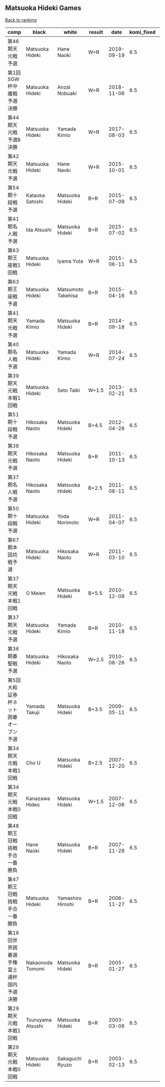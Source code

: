 ## Matsuoka Hideki Games

[Back to ranking](../../index.md)




| **comp** | **black** | **white** | **result** | **date** | **komi_fixed** | **kifu** | 
| --- | --- | --- | --- | --- | --- | --- |
| 第46期天元戦予選 | Matsuoka Hideki | Hane Naoki | W+R | 2019-09-19 | 6.5 | [Kifu](https://kifudepot.net/kifucontents.php?id=AEZl%2FT39oxB0QXODeIG2dQ%3D%3D) | 
| 第1回SGW杯中庸戦予選決勝 | Matsuoka Hideki | Anzai Nobuaki | W+R | 2018-11-06 | 6.5 | [Kifu](https://kifudepot.net/kifucontents.php?id=m1KqRl4x4xmkmsi594cCHA%3D%3D) | 
| 第44期天元戦　予選B決勝 | Matsuoka Hideki | Yamada Kimio | W+R | 2017-08-03 | 6.5 | [Kifu](https://kifudepot.net/kifucontents.php?id=76nfCrVEDJpORTQ3am1j2A%3D%3D) | 
| 第42期天元戦予選 | Matsuoka Hideki | Hane Naoki | W+R | 2015-10-01 | 6.5 | [Kifu](https://kifudepot.net/kifucontents.php?id=l%2B4FXGr2IKEUEzajMgWm8g%3D%3D) | 
| 第54期十段戦予選 | Kataoka Satoshi | Matsuoka Hideki | B+R | 2015-07-09 | 6.5 | [Kifu](https://kifudepot.net/kifucontents.php?id=bS06oJK7j02LynfNR4BscQ%3D%3D) | 
| 第41期名人戦予選 | Ida Atsushi | Matsuoka Hideki | B+R | 2015-07-02 | 6.5 | [Kifu](https://kifudepot.net/kifucontents.php?id=mX9G%2FpyM7PF9hExV0AYBtQ%3D%3D) | 
| 第63期王座戦1回戦 | Matsuoka Hideki | Iyama Yuta | W+R | 2015-06-11 | 6.5 | [Kifu](https://kifudepot.net/kifucontents.php?id=saOb%2B1ETETLXZaE1MaQ69w%3D%3D) | 
| 第63期王座戦予選 | Matsuoka Hideki | Matsumoto Takehisa | B+R | 2015-04-16 | 6.5 | [Kifu](https://kifudepot.net/kifucontents.php?id=JBi5sGTG4GkoJUIicK8o%2Bg%3D%3D) | 
| 第41期天元戦予選 | Yamada Kimio | Matsuoka Hideki | B+R | 2014-09-18 | 6.5 | [Kifu](https://kifudepot.net/kifucontents.php?id=z2bvIs2QZYYvkT2By%2BZD5g%3D%3D) | 
| 第40期名人戦予選 | Matsuoka Hideki | Yamada Kimio | W+R | 2014-07-24 | 6.5 | [Kifu](https://kifudepot.net/kifucontents.php?id=czid9G6QiQDDMsOiNvUcww%3D%3D) | 
| 第39期天元戦本戦1回戦 | Matsuoka Hideki | Seto Taiki | W+1.5 | 2013-02-21 | 6.5 | [Kifu](https://kifudepot.net/kifucontents.php?id=T41RwuKqsXnA2hsquREXTA%3D%3D) | 
| 第51期十段戦予選 | Hikosaka Naoto | Matsuoka Hideki | B+4.5 | 2012-04-26 | 6.5 | [Kifu](https://kifudepot.net/kifucontents.php?id=7m4kY%2ByykqL%2FP0UP9KV8Rw%3D%3D) | 
| 第38期天元戦予選 | Hikosaka Naoto | Matsuoka Hideki | B+R | 2011-10-13 | 6.5 | [Kifu](https://kifudepot.net/kifucontents.php?id=IpKq6qcnMdVDMze0Cw5SLg%3D%3D) | 
| 第37期名人戦予選 | Hikosaka Naoto | Matsuoka Hideki | B+2.5 | 2011-08-11 | 6.5 | [Kifu](https://kifudepot.net/kifucontents.php?id=TmozrgejcnpUnTWswibjhA%3D%3D) | 
| 第50期十段戦予選 | Matsuoka Hideki | Yoda Norimoto | W+R | 2011-04-07 | 6.5 | [Kifu](https://kifudepot.net/kifucontents.php?id=iqdEnBPusIbGkGNfpPUPzQ%3D%3D) | 
| 第67期本因坊戦予選 | Matsuoka Hideki | Hikosaka Naoto | W+R | 2011-03-10 | 6.5 | [Kifu](https://kifudepot.net/kifucontents.php?id=1%2BPTu38TThUBM7G42KYHkQ%3D%3D) | 
| 第37期天元戦本戦1回戦 | O Meien | Matsuoka Hideki | B+5.5 | 2010-12-09 | 6.5 | [Kifu](https://kifudepot.net/kifucontents.php?id=hnOw1fHQF8vb9dXM7TmpAg%3D%3D) | 
| 第37期天元戦予選 | Matsuoka Hideki | Yamada Kimio | B+R | 2010-11-18 | 6.5 | [Kifu](https://kifudepot.net/kifucontents.php?id=QFFdLgW8xwDJNZ0cNjZukQ%3D%3D) | 
| 第36期碁聖戦予選 | Matsuoka Hideki | Hikosaka Naoto | W+2.5 | 2010-08-26 | 6.5 | [Kifu](https://kifudepot.net/kifucontents.php?id=tP7KxtTu7NAXC0dB7d%2BxrQ%3D%3D) | 
| 第5回大和証券杯ネット囲碁オープン予選 | Yamada Takuji | Matsuoka Hideki | B+3.5 | 2009-05-11 | 6.5 | [Kifu](https://kifudepot.net/kifucontents.php?id=SM4dGCCafThcnTrw0eF%2FYA%3D%3D) | 
| 第34期天元戦本戦1回戦 | Cho U | Matsuoka Hideki | B+2.5 | 2007-12-20 | 6.5 | [Kifu](https://kifudepot.net/kifucontents.php?id=JXYYF1W5Af0dapxxVx6vyw%3D%3D) | 
| 第34期天元戦本戦0回戦 | Kanazawa Hideo | Matsuoka Hideki | W+1.5 | 2007-12-06 | 6.5 | [Kifu](https://kifudepot.net/kifucontents.php?id=NJ3xUd3Ni%2BpNaiJYF48ujw%3D%3D) | 
| 第48期王冠戦挑戦手合一番勝負 | Hane Naoki | Matsuoka Hideki | B+R | 2007-11-28 | 6.5 | [Kifu](https://kifudepot.net/kifucontents.php?id=dOywDsgkHNMylkSQGwR%2Fow%3D%3D) | 
| 第47期王冠戦挑戦手合一番勝負 | Matsuoka Hideki | Yamashiro Hiroshi | B+R | 2006-11-27 | 6.5 | [Kifu](https://kifudepot.net/kifucontents.php?id=jAy3EQay4LLgEf6mRguX3A%3D%3D) | 
| 第18回世界囲碁選手権富士通杯国内予選決勝 | Nakaonoda Tomomi | Matsuoka Hideki | B+R | 2005-01-27 | 6.5 | [Kifu](https://kifudepot.net/kifucontents.php?id=QgH2DuAYCi2lhIUkNzZIlg%3D%3D) | 
| 第29期天元戦本戦1回戦 | Tsuruyama Atsushi | Matsuoka Hideki | B+R | 2003-03-06 | 6.5 | [Kifu](https://kifudepot.net/kifucontents.php?id=I%2FsjtAChTWE3FFs%2FVHl7xA%3D%3D) | 
| 第29期天元戦本戦0回戦 | Matsuoka Hideki | Sakaguchi Ryuzo | B+R | 2003-02-13 | 6.5 | [Kifu](https://kifudepot.net/kifucontents.php?id=nVExCfqhBjbqrmel1WdKTA%3D%3D) |




